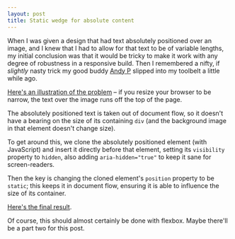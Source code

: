 ```yaml
---
layout: post
title: Static wedge for absolute content
---
```


<p class="lead">When I was given a design that had text absolutely positioned over an image, and I knew that I had to allow for that text to be of variable lengths, my initial conclusion was that it would be tricky to make it work with any degree of robustness in a responsive build. Then I remembered a nifty, if <em>slightly</em> nasty trick my good buddy <a href="https://twitter.com/andypearson">Andy P</a> slipped into my toolbelt a little while ago.</p>

[Here's an illustration of the problem](http://output.jsbin.com/papiro) – if you resize your browser to be narrow, the text over the image runs off the top of the page.

The absolutely positioned text is taken out of document flow, so it doesn't have a bearing on the size of its containing `div` (and the background image in that element doesn't change size).

To get around this, we clone the absolutely positioned element (with JavaScript) and insert it directly before that element, setting its `visibility` property to `hidden`, also adding `aria-hidden="true"` to keep it sane for screen-readers.

Then the key is changing the cloned element's `position` property to be `static`; this keeps it in document flow, ensuring it is able to influence the size of its container.

[Here's the final result](http://output.jsbin.com/jilini/3).

Of course, this should almost certainly be done with flexbox. Maybe there'll be a part two for this post.
